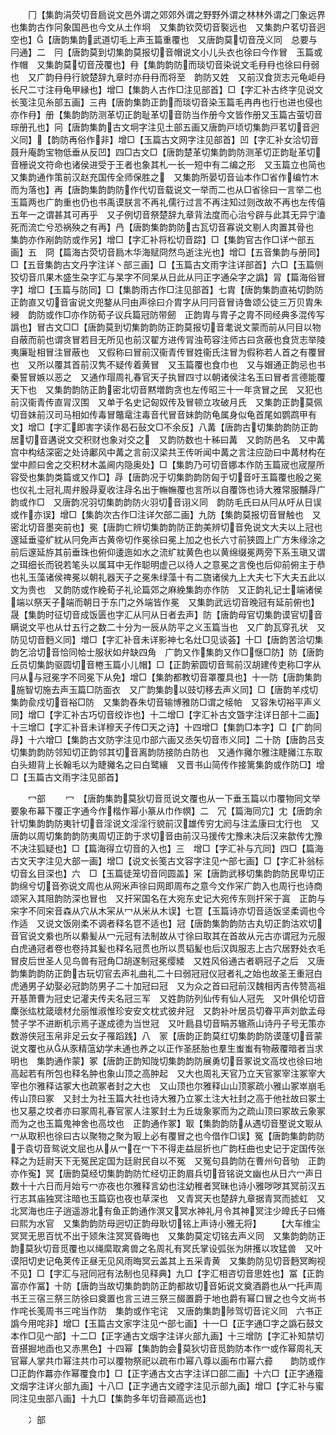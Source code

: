 <!-- { "loadSidebar": true } -->
　　冂【集韵涓荧切音扃说文邑外谓之郊郊外谓之野野外谓之林林外谓之冂象远界也集韵古作冋象国邑也今文从土作坰　又集韵钦荧切音褧远也　又集韵户茗切音迥空也】【唐韵集韵武道切毛上声玉篇重覆也　又唐韵莫切音茂义同　总要与冃通】二　冃【唐韵莫到切集韵莫报切音帽说文小儿头衣也徐曰今作冒　玉篇或作帽　又集韵莫切音茂覆也】冄【集韵韵防而琰切音染说文毛冄冄也徐曰冄弱也　又广韵冄冄行貌楚辞九章时亦冄冄而将至　韵防又姓　又前汉食货志元龟岠冄长尺二寸注冄龟甲縁也】增□【集韵人古作□注见部首】□【字汇补古终字见说文长笺注见糸部五画】三冉【唐韵集韵正韵而琰切音染玉篇毛冉冉也行也进也侵也　亦作冄】册【集韵韵防测革切正韵耻革切音防当作册今文皆作册又玉篇古萤切音琮册孔也】冋【唐韵集韵古文坰字注见土部五画又唐韵戸顷切集韵戸茗切音迥义同】【韵防再俗作非】增□【玉篇古文网字注见部首】凹【字汇补女洽切音聂升庵韵宝物低垂从反凹】四□古文□【唐韵楚革切集韵韵防测革切正韵耻革切音栅说文符命也诸侯进受于王者也象其札一长一短中有二编之形　又玉篇立也简也　又集韵通作策前汉赵充国传全师保胜之　又集韵所晏切音讪本作□省作编竹木而为落也】再【唐韵集韵韵防作代切音载说文一举而二也从□省徐曰一言举二也玉篇两也广韵重也仍也书禹谟朕言不再礼儒行过言不再注知过则改故不再也左传僖五年一之谓甚其可再乎　又子例切音祭楚辞九章背法度而心治兮辟与此其无异宁溘死而流亡兮恐祸殃之有再】冎【唐韵集韵韵防古瓦切音寡说文剔人肉置其骨也　集韵亦作剐韵防或作另】增□【字汇补将松切音踪】□【集韵官古作□详宀部五画】五　冏【篇海古荧切音扃木华海赋冏然鸟逝注光也】增□【五音集韵与册同】□【五音集韵古文丹字注详丶部三画】□【玉篇古文雨字注详部首】六□【玉篇侧狡切音爪果木盛生朶字汇与杲字不同杲从日此从冃正字通朵字之譌】冐【篇海俗冒字】增□【玉篇与防同】□【集韵雨古作□注见部首】七胄【唐韵集韵直祐切韵防正韵直又切音宙说文兜鍪从冃由声徐曰介胄字从冃冃音冒诗鲁颂公徒三万贝胄朱綅　韵防或作□亦作防荀子议兵篇冠防带劒　正韵胄与胄子之胄不同经典多混传写譌也】冒古文□□【唐韵莫到切集韵韵防正韵莫报切音耄说文蒙而前从冃目以物自蔽而前也谓贪冒若目无所见也前汉翟方进传冐浊苟容注师古曰贪蔽也食货志举陵夷廉耻相冒注冒蔽也　又假称曰冒前汉衞青传冒姓衞氏注冒为假称若人首之有覆冒也　又所以覆其首前汉隽不疑传着黄冒　又玉篇覆也食巾也　又与媢通正韵忌也书秦誓冒嫉以恶之　又通作瑁周礼春官天子执冒四寸以朝诸侯注名玉曰冒者言德能覆天下也　又集韵韵防正韵密北切音黙増韵贪也左传昭三十一年贪冒之民　又犯也前汉衞青传直冐汉围　又单于名史记匈奴传及冒顿立攻破月氏　又集韵正韵莫佩切音妹前汉司马相如传毒冒鼈鼋注毒音代冒音妹韵防龟属身似龟首尾如鹦鹉甲有文】增□【字汇即害字读作曷石鼔文□不余反】八冓【唐韵古切集韵韵防正韵居切音遘说文交积财也象对交之　又韵防数也十秭曰冓　又韵防邑名　又中冓宫中构结深密之处诗鄘风中冓之言前汉梁共王传听闻中冓之言注应劭曰中冓材构在堂中颜曰舍之交积材木盖阃内隐奥处】□【集韵乃可切音娜本作防玉篇宬也宬屋所容受也集韵类篇或又作□】冔【唐韵况于切集韵韵防匈于切音吁玉篇覆也殷之冕也仪礼士冠礼周弁殷冔夏收注冔名出于幠幠覆也言所以自覆饰也诗大雅常服黼冔广韵或作□　又唐韵况羽切集韵韵防火羽切音诩义同　韵防毛氏曰从冃从吁从日误或作亦误】增□【集韵次古作□注详欠部二画】九防【集韵莫报切音冒触也　又密北切音墨突前也】冕【唐韵亡辨切集韵韵防正韵美辨切音免说文大夫以上冠也邃延垂瑬纩紞从冃免声古黄帝切作冕徐曰冕上加之也长六寸前狭圆上广方朱缘涂之前后邃延斿其前垂珠也俯仰逶迤如水之流纩紞黄色也以黄绵缀冕两旁下系玉瑱又谓之珥细长而锐若笔头以属耳中无作聪明虚己以待人之意冕之言俛也后仰前俯主于恭也礼玉藻诸侯禆冕以朝礼器天子之冕朱绿藻十有二旒诸侯九上大夫七下大夫五此以文为贵也　又韵防或作絻荀子礼论篇郊之麻絻集韵亦作防　又正韵礼记士端诸侯端以祭天子端而朝日于东门之外端皆作冕　又集韵武远切音晚冠有延前俯也】晟【集韵时征切音成饭匮也字汇从冃从日者去声】防【唐韵母官切集韵谟官切音瞒说文平也从廿五行之数二十分为一辰从防平之义玉篇当也　又广韵瓦穿孔状　又防见切音麪义同】増□【字汇补音未详影神七名灶□见谈荟】十□【唐韵苦洽切集韵乞洽切音恰同帢士服状如弁缺四角　广韵又作集韵又作□惬□防】防【唐韵丘员切集韵驱圆切音棬玉篇小儿帽】□【正韵萦圆切音鸳前汉胡建传吏称□字从冃从与冠冕字不同冕下从免】增□【集韵都教切音罩覆具也】十一防【唐韵集韵施智切施去声玉篇□防面衣　又广韵集韵以豉切移去声义同】□【唐韵羊戍切集韵兪戍切音裕□防　又集韵舂朱切音输博雅防□谓之帹帕　又容朱切裕平声义同】增□【字汇补古巧切音绞诈也】十二增□【字汇补古文曁字注详日部十二画】十三增□【字汇补音未详穆天子传□天之诗】十四增□【集韵□本字】□【广韵同冔】十六增□【集韵古文防字注见巾部六画又丞矢切音市义同】二十防【唐韵吕支切集韵韵防邻知切正韵邻其切音离韵防接防白防也　又通作攡尔雅注睫攡江东取白头翅背上长翰毛以为睫攡名之曰白鹭纕　又晋书山简传作接篱集韵或作防□】增□【玉篇古文雨字注见部首】

　　冖部
　　冖　【唐韵集韵莫狄切音觅说文覆也从一下垂玉篇以巾覆物同文举要象布幕下覆正字通今作楷作幂小篆从巾作幎】二　冗【篇海同宂】冘【唐韵余针切集韵韵防夷针切音淫说文淫淫行貌前汉雄传穷冘阏与注孟康曰冘行也　又唐韵以周切集韵韵防夷周切正韵于求切音由前汉马援传冘豫未决后汉来歙传冘豫不决注狐疑也】□【篇海得立切音的入也】三　增□【字汇补与亢同】四□【篇海古文天字注见大部一画】增□【说文长笺古文容字注见宀部七画】□【字汇补翁标切音幺目深也】六　□【玉篇徒笼切音同圆盖】冞【唐韵武移切集韵韵防民卑切正韵绵兮切音弥说文周也从网米声徐曰网即周布之意今文作冞广韵入也周行也诗商颂冞入其阻韵防深也冒也　又扞冞国名在大宛东史记大宛传东则扞冞于寘　正韵与穼字不同穼音森从穴从木冞从冖从米从木误】七冟【玉篇诗亦切音适饭坚柔调也今作适　又说文饭刚柔不调者释名冟不适也】冠【唐韵集韵韵防古丸切正韵沽欢切音官说文絭也所以絭髪从冖元冠有法制故从寸徐曰取其在首故从元古亦谓冠为元服白虎通冠者卷也卷持其髪也释名冠贯也所以贯韬髪也后汉舆服志上古穴居野处衣毛冒皮后世圣人见鸟兽有冠角□胡遂制冠冕缨緌　又姓风俗通古者鹖冠子之后　又唐韵集韵韵防正韵古玩切官去声礼曲礼二十曰弱冠冠仪冠者礼之始也故圣王重冠白虎通男子幼娶必冠韵防男子二十加冠曰冠　又为众之首曰冠前汉魏相丙吉传赞高祖开基萧曹为冠史记灌夫传夫名冠三军　又姓韵防列仙传有仙人冠先　又叶俱伦切音麇张纮枕箴瓌材允丽惟淑惟珍安安文枕式彼弁冠　又韵补叶居员切眷平声刘歆孟母赞子学不进断机示焉子遂成德为当世冠　又叶扃县切音睊苏辙燕山诗丹子号无策亦数游侠冠玉帛非足云女子罹蹈践】八　冡【唐韵正韵莫红切集韵韵防谟蓬切音蒙说文覆也从从豕精蕰幼学未通也养之以正作圣胚胎也羣生蚩蚩有物蔽覆暗者当求明也　集韵通作蒙】冢【唐韵正韵知陇切集韵韵防展勇切音冢说文高坟也徐曰地高起若有所包也释名肿也象山顶之高肿起　又大也周礼天官乃立天官冢宰注冢宰大宰也尔雅释诂冢大也疏冢者封之大也　又山顶也尔雅释山山顶冢疏小雅山冢崒崩毛传山顶曰冢　又封土为社玉篇大社也诗大雅乃立冢土注大社封之高于他社故曰冢土也又墓之坟者亦曰冢周礼春官冡人注冢封土为丘垅象冢而为之疏山顶曰冢故云象冢而为之也玉篇鬼神舍也高坟也　正韵通作冢】冣【集韵韵防从遇切音埾说文冣从冖从取积也徐曰古以聚物之聚为冣上必有覆冒之也今借作□误】冤【唐韵集韵韵防于袁切音鸳说文屈也从从冖在冖下不得走益屈折也广韵枉曲也史记于定国传张释之为廷尉天下无冤民定国为廷尉民自以不冤　又冤句县韵防在曹州句音劬　正韵亦作寃】冥【唐韵莫经切集韵韵防忙经切正韵眉兵切音铭说文幽也从日六冖声日数十十六日而月始亏冖亦夜也尔雅释言幼也注幼稚者冥昧也诗小雅哕哕其冥前汉五行志其庙独冥注暗也玉篇窈也夜也草深也　又青冥天也楚辞九章据青冥而摅虹　又北冥海也庄子逍遥游北有鱼正韵通作溟又冥水神礼月令其神冥注少皥氏子曰脩曰熙为水官　又集韵韵防母迥切正韵母耿切铭上声诗小雅无将】
　　【大车维尘冥冥无思百忧不出于颎朱注冥冥昏晦也　又集韵莫定切铭去声义同　又集韵韵防正韵莫狄切音觅覆也以绳縻取禽兽之名周礼有冥氏掌设弧张为阱擭以攻猛兽　又叶谟阳切史记龟荚传正昼无见风雨晦冥云盖其上五采青黄　又集韵防见切音麪冥眴视不见】□【字汇与冠同冠有法制也见释典】九□【字汇相咨切音思姓也】冨【正韵富亦作冨】十防【唐韵当故切集韵韵防正韵都故切音妬说文奠酒爵也从冖托声周书王三宿三祭三防徐曰奠置也言三进三祭三醊置爵于地也爵有幂口冒之也今文尚书作咤长笺周书三咤当作防　集韵或作宅诧　又唐韵集韵陟驾切音诧义同　六书正譌今用咤非】增□【玉篇古文家字注见宀部七画】十一□【正字通□字之譌石鼓文本作□见宀部】十二□【正字通古文烟字注详火部九画】十三增防【字汇补知禁切音揕掘地臿也又赤黒色】十四幂【集韵韵会莫狄切音觅韵防本作冖或作幂周礼天官幂人掌共巾幂注共巾可以覆物祭祀以疏布巾幂八尊以画布巾幂六彛　　韵防或作□正韵作羃亦作幂覆食巾】□【正字通古文古字注详口部二画】十六□【正字通籀文烟字注详火部九画】十八□【正字通古文禋字注见示部九画】增□【字汇补与蜜同注见虫部八画】十九□【集韵多年切音顚高远也】

　　冫部
